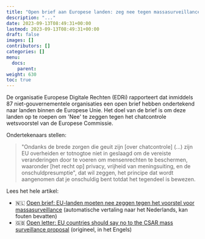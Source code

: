```yaml
---
title: "Open brief aan Europese landen: zeg nee tegen massasurveillance"
description: "..."
date: 2023-09-13T08:49:31+00:00
lastmod: 2023-09-13T08:49:31+00:00
draft: false
images: []
contributors: []
categories: []
menu:
  docs:
    parent: 
weight: 630
toc: true
---
```


De organisatie Europese Digitale Rechten (EDRi) rapporteert dat inmiddels 87 niet-gouvernementele organisaties een open brief hebben ondertekend naar landen binnen de Europese Unie. Het doel van de brief is om deze landen op te roepen om 'Nee' te zeggen tegen het chatcontrole wetsvoorstel van de Europese Commissie. 

Ondertekenaars stellen:

> "Ondanks de brede zorgen die geuit zijn [over chatcontrole] (...) zijn EU overheiden er totnogtoe niet in geslaagd om de vereiste veranderingen door te voeren om mensenrechten te beschermen, waaronder [het recht op] privacy, vrijheid van meningsuiting, en de onschuldpresumptie", dat wil zeggen, het principe dat wordt aangenomen dat je onschuldig bent totdat het tegendeel is bewezen.

Lees het hele artikel: 
- 🇳🇱 [Open brief: EU-landen moeten nee zeggen tegen het voorstel voor massasurveillance](https://edri-org.translate.goog/our-work/open-letter-eu-countries-should-say-no-to-the-csar-mass-surveillance-proposal/?_x_tr_sl=en&_x_tr_tl=nl) (automatische vertaling naar het Nederlands, kan fouten bevatten)
- 🇬🇧 [Open letter: EU countries should say no to the CSAR mass surveillance proposal](https://edri.org/our-work/open-letter-eu-countries-should-say-no-to-the-csar-mass-surveillance-proposal/) (origineel, in het Engels)